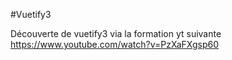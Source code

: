 #Vuetify3

Découverte de vuetify3 via la formation yt suivante
https://www.youtube.com/watch?v=PzXaFXgsp60
